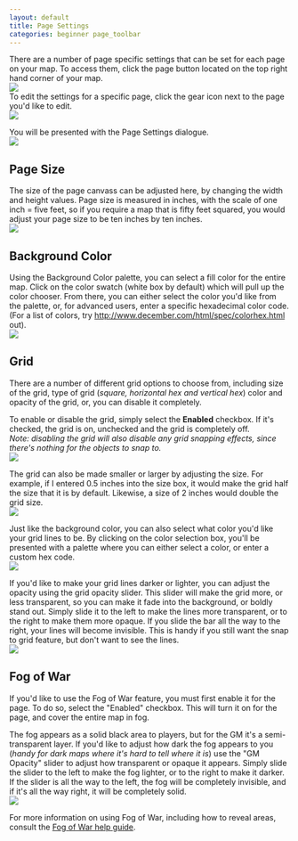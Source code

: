 ```yaml
---
layout: default
title: Page Settings
categories: beginner page_toolbar
---
```


There are a number of page specific settings that can be set for each page on your map. To access them, click the page button located on the top right hand corner of your map.<br>
<img src="/images/pagebutton.png" /><br>
To edit the settings for a specific page, click the gear icon next to the page you'd like to edit.<br>
<img src="/images/ps-gear-icon.png" />

You will be presented with the Page Settings dialogue.<br>
<img src="/images/page-settings.png" />


## Page Size

The size of the page canvass can be adjusted here, by changing the width and height values. Page size is measured in inches, with the scale of one inch = five feet, so if you require a map that is fifty feet squared, you would adjust your page size to be ten inches by ten inches.<br>
<img src="/images/ps-page-size.png" />

## Background Color

Using the Background Color palette, you can select a fill color for the entire map. Click on the color swatch (white box by default) which will pull up the color chooser. From there, you can either select the color you'd like from the palette, or, for advanced users, enter a specific hexadecimal color code. (For a list of colors, try <a href="http://www.december.com/html/spec/colorhex.html">http://www.december.com/html/spec/colorhex.html</a> out).<br>
<img src="/images/ps-background.png" />

## Grid

There are a number of different grid options to choose from, including size of the grid, type of grid (<i>square, horizontal hex and vertical hex</i>) color and opacity of the grid, or, you can disable it completely.

To enable or disable the grid, simply select the <b>Enabled</b> checkbox. If it's checked, the grid is on, unchecked and the grid is completely off.<br>
<i>Note: disabling the grid will also disable any grid snapping effects, since there's nothing for the objects to snap to.</i><br>
<img src="/images/ps-grid-enabled.png" />

The grid can also be made smaller or larger by adjusting the size. For example, if I entered 0.5 inches into the size box, it would make the grid half the size that it is by default. Likewise, a size of 2 inches would double the grid size.<br>
<img src="/images/ps-grid-size.png" />

Just like the background color, you can also select what color you'd like your grid lines to be. By clicking on the color selection box, you'll be presented with a palette where you can either select a color, or enter a custom hex code.<br>
<img src="/images/ps-grid-color.png" />

If you'd like to make your grid lines darker or lighter, you can adjust the opacity using the grid opacity slider. This slider will make the grid more, or less transparent, so you can make it fade into the background, or boldly stand out. Simply slide it to the left to make the lines more transparent, or to the right to make them more opaque. If you slide the bar all the way to the right, your lines will become invisible. This is handy if you still want the snap to grid feature, but don't want to see the lines.<br>
<img src="/images/ps-grid-opacity.png" />

## Fog of War

If you'd like to use the Fog of War feature, you must first enable it for the page. To do so, select the "Enabled" checkbox. This will turn it on for the page, and cover the entire map in fog.

The fog appears as a solid black area to players, but for the GM it's a semi-transparent layer. If you'd like to adjust how dark the fog appears to you (<i>handy for dark maps where it's hard to tell where it is</i>) use the "GM Opacity" slider to adjust how transparent or opaque it appears. Simply slide the slider to the left to make the fog lighter, or to the right to make it darker. If the slider is all the way to the left, the fog will be completely invisible, and if it's all the way right, it will be completely solid.<br>
<img src="/images/ps-fow-opacity.png" />

For more information on using Fog of War, including how to reveal areas, consult the [Fog of War help guide](/tabletop-toolbox-fog-of-war).